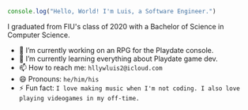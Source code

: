 ```js
console.log("Hello, World! I'm Luis, a Software Engineer.")
```

I graduated from FIU's class of 2020 with a Bachelor of Science in Computer Science.

- 🔭 I’m currently working on an RPG for the Playdate console.
- 🌱 I’m currently learning everything about Playdate game dev.
- 📫 How to reach me: `hllywluis2@icloud.com`
- 😄 Pronouns: `he/him/his`
- ⚡ Fun fact: `I love making music when I'm not coding. I also love playing videogames in my off-time.`
